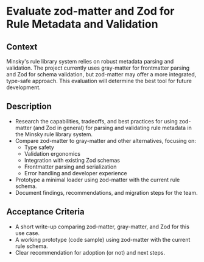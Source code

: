 # Evaluate zod-matter and Zod for Rule Metadata and Validation

## Context

Minsky's rule library system relies on robust metadata parsing and validation. The project currently uses gray-matter for frontmatter parsing and Zod for schema validation, but zod-matter may offer a more integrated, type-safe approach. This evaluation will determine the best tool for future development.

## Description

- Research the capabilities, tradeoffs, and best practices for using zod-matter (and Zod in general) for parsing and validating rule metadata in the Minsky rule library system.
- Compare zod-matter to gray-matter and other alternatives, focusing on:
  - Type safety
  - Validation ergonomics
  - Integration with existing Zod schemas
  - Frontmatter parsing and serialization
  - Error handling and developer experience
- Prototype a minimal loader using zod-matter with the current rule schema.
- Document findings, recommendations, and migration steps for the team.

## Acceptance Criteria

- A short write-up comparing zod-matter, gray-matter, and Zod for this use case.
- A working prototype (code sample) using zod-matter with the current rule schema.
- Clear recommendation for adoption (or not) and next steps.
